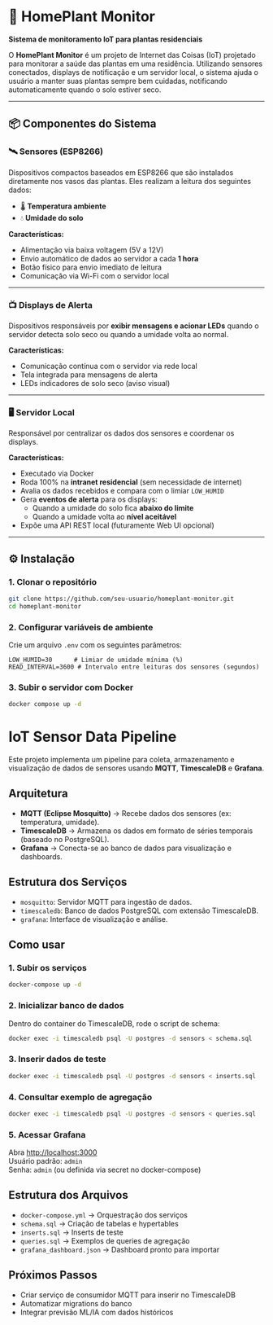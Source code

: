 # 🌿 HomePlant Monitor

**Sistema de monitoramento IoT para plantas residenciais**

O **HomePlant Monitor** é um projeto de Internet das Coisas (IoT) projetado para monitorar a saúde das plantas em uma residência. Utilizando sensores conectados, displays de notificação e um servidor local, o sistema ajuda o usuário a manter suas plantas sempre bem cuidadas, notificando automaticamente quando o solo estiver seco.

---

## 📦 Componentes do Sistema

### 🛰️ Sensores (ESP8266)

Dispositivos compactos baseados em ESP8266 que são instalados diretamente nos vasos das plantas. Eles realizam a leitura dos seguintes dados:

- 🌡️ **Temperatura ambiente**
- 💧 **Umidade do solo**

**Características:**

- Alimentação via baixa voltagem (5V a 12V)
- Envio automático de dados ao servidor a cada **1 hora**
- Botão físico para envio imediato de leitura
- Comunicação via Wi-Fi com o servidor local

---

### 📺 Displays de Alerta

Dispositivos responsáveis por **exibir mensagens e acionar LEDs** quando o servidor detecta solo seco ou quando a umidade volta ao normal.

**Características:**

- Comunicação contínua com o servidor via rede local
- Tela integrada para mensagens de alerta
- LEDs indicadores de solo seco (aviso visual)

---

### 🖥️ Servidor Local

Responsável por centralizar os dados dos sensores e coordenar os displays.

**Características:**

- Executado via Docker
- Roda 100% na **intranet residencial** (sem necessidade de internet)
- Avalia os dados recebidos e compara com o limiar `LOW_HUMID`
- Gera **eventos de alerta** para os displays:
  - Quando a umidade do solo fica **abaixo do limite**
  - Quando a umidade volta ao **nível aceitável**
- Expõe uma API REST local (futuramente Web UI opcional)

---

## ⚙️ Instalação

### 1. Clonar o repositório

```bash
git clone https://github.com/seu-usuario/homeplant-monitor.git
cd homeplant-monitor
```

### 2. Configurar variáveis de ambiente

Crie um arquivo `.env` com os seguintes parâmetros:

```env
LOW_HUMID=30      # Limiar de umidade mínima (%)
READ_INTERVAL=3600 # Intervalo entre leituras dos sensores (segundos)
```

### 3. Subir o servidor com Docker

```bash
docker compose up -d
```

# IoT Sensor Data Pipeline

Este projeto implementa um pipeline para coleta, armazenamento e visualização de dados de sensores usando **MQTT**, **TimescaleDB** e **Grafana**.

## Arquitetura

- **MQTT (Eclipse Mosquitto)** → Recebe dados dos sensores (ex: temperatura, umidade).
- **TimescaleDB** → Armazena os dados em formato de séries temporais (baseado no PostgreSQL).
- **Grafana** → Conecta-se ao banco de dados para visualização e dashboards.

## Estrutura dos Serviços

- `mosquitto`: Servidor MQTT para ingestão de dados.
- `timescaledb`: Banco de dados PostgreSQL com extensão TimescaleDB.
- `grafana`: Interface de visualização e análise.

## Como usar

### 1. Subir os serviços
```bash
docker-compose up -d
```

### 2. Inicializar banco de dados
Dentro do container do TimescaleDB, rode o script de schema:
```bash
docker exec -i timescaledb psql -U postgres -d sensors < schema.sql
```

### 3. Inserir dados de teste
```bash
docker exec -i timescaledb psql -U postgres -d sensors < inserts.sql
```

### 4. Consultar exemplo de agregação
```bash
docker exec -i timescaledb psql -U postgres -d sensors < queries.sql
```

### 5. Acessar Grafana
Abra [http://localhost:3000](http://localhost:3000)  
Usuário padrão: `admin`  
Senha: `admin` (ou definida via secret no docker-compose)

## Estrutura dos Arquivos

- `docker-compose.yml` → Orquestração dos serviços
- `schema.sql` → Criação de tabelas e hypertables
- `inserts.sql` → Inserts de teste
- `queries.sql` → Exemplos de queries de agregação
- `grafana_dashboard.json` → Dashboard pronto para importar

## Próximos Passos

- Criar serviço de consumidor MQTT para inserir no TimescaleDB
- Automatizar migrations do banco
- Integrar previsão ML/IA com dados históricos
